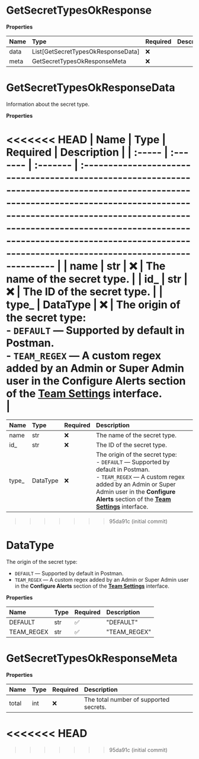 # GetSecretTypesOkResponse

**Properties**

| Name | Type                               | Required | Description |
| :--- | :--------------------------------- | :------- | :---------- |
| data | List[GetSecretTypesOkResponseData] | ❌       |             |
| meta | GetSecretTypesOkResponseMeta       | ❌       |             |

# GetSecretTypesOkResponseData

Information about the secret type.

**Properties**

<<<<<<< HEAD
| Name   | Type     | Required | Description                                                                                                                                                                                                                                                                                                 |
| :----- | :------- | :------- | :---------------------------------------------------------------------------------------------------------------------------------------------------------------------------------------------------------------------------------------------------------------------------------------------------------- |
| name   | str      | ❌       | The name of the secret type.                                                                                                                                                                                                                                                                                |
| id\_   | str      | ❌       | The ID of the secret type.                                                                                                                                                                                                                                                                                  |
| type\_ | DataType | ❌       | The origin of the secret type:<br/>- `DEFAULT` — Supported by default in Postman.<br/>- `TEAM_REGEX` — A custom regex added by an Admin or Super Admin user in the **Configure Alerts** section of the [**Team Settings**](https://learning.postman.com/docs/administration/team-settings/) interface.<br/> |
=======
| Name   | Type     | Required | Description                                                                                                                                                                                                                                                                                              |
| :----- | :------- | :------- | :------------------------------------------------------------------------------------------------------------------------------------------------------------------------------------------------------------------------------------------------------------------------------------------------------- |
| name   | str      | ❌       | The name of the secret type.                                                                                                                                                                                                                                                                             |
| id\_   | str      | ❌       | The ID of the secret type.                                                                                                                                                                                                                                                                               |
| type\_ | DataType | ❌       | The origin of the secret type:<br>- `DEFAULT` — Supported by default in Postman.<br>- `TEAM_REGEX` — A custom regex added by an Admin or Super Admin user in the **Configure Alerts** section of the [**Team Settings**](https://learning.postman.com/docs/administration/team-settings/) interface.<br> |
>>>>>>> 95da91c (initial commit)

# DataType

The origin of the secret type:

- `DEFAULT` — Supported by default in Postman.
- `TEAM_REGEX` — A custom regex added by an Admin or Super Admin user in the **Configure Alerts** section of the [**Team Settings**](https://learning.postman.com/docs/administration/team-settings/) interface.

**Properties**

| Name       | Type | Required | Description  |
| :--------- | :--- | :------- | :----------- |
| DEFAULT    | str  | ✅       | "DEFAULT"    |
| TEAM_REGEX | str  | ✅       | "TEAM_REGEX" |

# GetSecretTypesOkResponseMeta

**Properties**

| Name  | Type | Required | Description                            |
| :---- | :--- | :------- | :------------------------------------- |
| total | int  | ❌       | The total number of supported secrets. |
<<<<<<< HEAD
=======

<!-- This file was generated by liblab | https://liblab.com/ -->
>>>>>>> 95da91c (initial commit)
